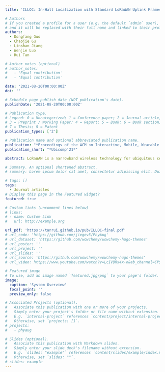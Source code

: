 ```yaml
---
title: 'ILLOC: In-Hall Localization with Standard LoRaWAN Uplink Frames'

# Authors
# If you created a profile for a user (e.g. the default `admin` user), write the username (folder name) here
# and it will be replaced with their full name and linked to their profile.
authors:
  - Dongfang Guo
  - Chaojie Gu
  - Linshan Jiang 
  - Wenjie Luo
  - Rui Tan

# Author notes (optional)
# author_notes:
#   - 'Equal contribution'
#   - 'Equal contribution'

date: '2021-08-20T00:00:00Z'
doi: ''

# Schedule page publish date (NOT publication's date).
publishDate: '2021-08-20T00:00:00Z'

# Publication type.
# Legend: 0 = Uncategorized; 1 = Conference paper; 2 = Journal article;
# 3 = Preprint / Working Paper; 4 = Report; 5 = Book; 6 = Book section;
# 7 = Thesis; 8 = Patent
publication_types: ['2']

# Publication name and optional abbreviated publication name.
publication: "*Proceedings of the ACM on Interactive, Mobile, Wearable and Ubiquitous Technologies*"
publication_short: "*Ubicomp'21*"

abstract: LoRaWAN is a narrowband wireless technology for ubiquitous connectivity. For various applications, it is desirable to localize LoRaWAN devices based on their uplink frames that convey application data. This localization service operates in an unobtrusive manner, in that it requires no special software instrumentation to the LoRaWAN devices. This paper investigates the feasibility of unobtrusive localization for LoRaWAN devices in hall-size indoor spaces like warehouses, airport terminals, sports centers, museum halls, etc. We study the TDoA-based approach, which needs to address two challenges of poor timing performance of LoRaWAN narrowband signal and nanosecond-level clock synchronization among anchors. We propose the ILLOC system featuring two LoRaWAN-specific techniques (1) the cross-correlation among the differential phase sequences received by two anchors to estimate TDoA and (2) the just-in-time synchronization enabled by a specially deployed LoRaWAN end device providing time reference upon detecting a target device’s transmission. In a long tunnel corridor, a 70 × 32 m2 sports hall, and a 110 × 70 m2 indoor plaza with extensive non-line-of-sight propagation paths, ILLOC achieves median localization errors of 6 m (with 2 anchors), 8.36 m (with 6 anchors), and 15.16 m (with 6 anchors and frame fusion), respectively. The achieved accuracy makes ILLOC useful for applications including zone-level asset tracking, misplacement detection airport trolley management, and cybersecurity enforcement like detecting impersonation attacks launched by remote radios.

# Summary. An optional shortened abstract.
# summary: Lorem ipsum dolor sit amet, consectetur adipiscing elit. Duis posuere tellus ac convallis placerat. Proin tincidunt magna sed ex sollicitudin condimentum.

# tags: []
tags:
  - Journal articles
# Display this page in the Featured widget?
featured: true

# Custom links (uncomment lines below)
# links:
# - name: Custom Link
#   url: http://example.org

url_pdf: 'https://tanrui.github.io/pub/ILLOC-final.pdf'
# url_code: 'https://github.com/jiegev5/PhyAug'
# url_dataset: 'https://github.com/wowchemy/wowchemy-hugo-themes'
# url_poster: ''
# url_project: ''
# url_slides: ''
# url_source: 'https://github.com/wowchemy/wowchemy-hugo-themes'
# url_video: https://www.youtube.com/watch?v=LcIVBRx4x-o&ab_channel=CPS-IoTWeek-IPSN

# Featured image
# To use, add an image named `featured.jpg/png` to your page's folder.
image:
  caption: 'System Overview'
  focal_point: ''
  preview_only: false

# Associated Projects (optional).
#   Associate this publication with one or more of your projects.
#   Simply enter your project's folder or file name without extension.
#   E.g. `internal-project` references `content/project/internal-project/index.md`.
#   Otherwise, set `projects: []`.
# projects:
#   - phyaug

# Slides (optional).
#   Associate this publication with Markdown slides.
#   Simply enter your slide deck's filename without extension.
#   E.g. `slides: "example"` references `content/slides/example/index.md`.
#   Otherwise, set `slides: ""`.
# slides: example
---
```

<!-- 
{{% callout note %}}
Click the _Cite_ button above to demo the feature to enable visitors to import publication metadata into their reference management software.
{{% /callout %}}

{{% callout note %}}
Create your slides in Markdown - click the _Slides_ button to check out the example.
{{% /callout %}}

Supplementary notes can be added here, including [code, math, and images](https://wowchemy.com/docs/writing-markdown-latex/). -->
